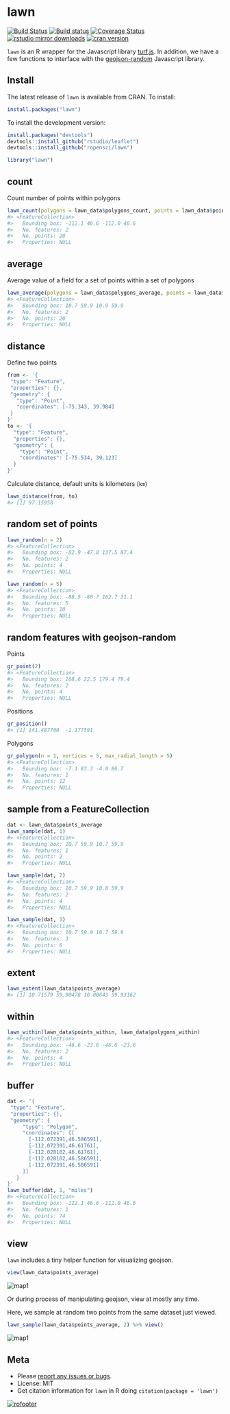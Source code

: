 lawn
=======



[![Build Status](https://travis-ci.org/ropensci/lawn.svg?branch=master)](https://travis-ci.org/ropensci/lawn)
[![Build status](https://ci.appveyor.com/api/projects/status/v7d3p3q9j97h0ttw?svg=true)](https://ci.appveyor.com/project/sckott/lawn)
[![Coverage Status](https://coveralls.io/repos/ropensci/lawn/badge.svg)](https://coveralls.io/r/ropensci/lawn)
[![rstudio mirror downloads](http://cranlogs.r-pkg.org/badges/grand-total/lawn?color=2ECC71)](https://github.com/metacran/cranlogs.app)
[![cran version](http://www.r-pkg.org/badges/version/lawn)](http://cran.rstudio.com/web/packages/lawn)

`lawn` is an R wrapper for the Javascript library [turf.js](http://turfjs.org/). In addition, we have a few functions to interface with the [geojson-random](https://github.com/mapbox/geojson-random) Javascript library.

## Install

The latest release of `lawn` is available from CRAN.  To install:


```r
install.packages("lawn")
```

To install the development version:


```r
install.packages("devtools")
devtools::install_github("rstudio/leaflet")
devtools::install_github("ropensci/lawn")
```



```r
library("lawn")
```

## count

Count number of points within polygons


```r
lawn_count(polygons = lawn_data$polygons_count, points = lawn_data$points_count)
#> <FeatureCollection>
#>   Bounding box: -112.1 46.6 -112.0 46.6
#>   No. features: 2
#>   No. points: 20
#>   Properties: NULL
```

## average

Average value of a field for a set of points within a set of polygons


```r
lawn_average(polygons = lawn_data$polygons_average, points = lawn_data$points_average, 'population')
#> <FeatureCollection>
#>   Bounding box: 10.7 59.9 10.9 59.9
#>   No. features: 2
#>   No. points: 20
#>   Properties: NULL
```

## distance

Define two points


```r
from <- '{
 "type": "Feature",
 "properties": {},
 "geometry": {
   "type": "Point",
   "coordinates": [-75.343, 39.984]
 }
}'
to <- '{
  "type": "Feature",
  "properties": {},
  "geometry": {
    "type": "Point",
    "coordinates": [-75.534, 39.123]
  }
}'
```

Calculate distance, default units is kilometers (`km`)


```r
lawn_distance(from, to)
#> [1] 97.15958
```

## random set of points


```r
lawn_random(n = 2)
#> <FeatureCollection>
#>   Bounding box: -82.9 -47.8 137.5 87.4
#>   No. features: 2
#>   No. points: 4
#>   Properties: NULL
```


```r
lawn_random(n = 5)
#> <FeatureCollection>
#>   Bounding box: -88.5 -80.7 162.7 31.1
#>   No. features: 5
#>   No. points: 10
#>   Properties: NULL
```

## random features with geojson-random

Points


```r
gr_point(2)
#> <FeatureCollection>
#>   Bounding box: 168.6 22.5 179.4 79.4
#>   No. features: 2
#>   No. points: 4
#>   Properties: NULL
```

Positions


```r
gr_position()
#> [1] 141.487700  -1.177591
```

Polygons


```r
gr_polygon(n = 1, vertices = 5, max_radial_length = 5)
#> <FeatureCollection>
#>   Bounding box: -7.1 83.3 -4.0 86.7
#>   No. features: 1
#>   No. points: 12
#>   Properties: NULL
```

## sample from a FeatureCollection


```r
dat <- lawn_data$points_average
lawn_sample(dat, 1)
#> <FeatureCollection>
#>   Bounding box: 10.7 59.9 10.7 59.9
#>   No. features: 1
#>   No. points: 2
#>   Properties: NULL
```


```r
lawn_sample(dat, 2)
#> <FeatureCollection>
#>   Bounding box: 10.7 59.9 10.8 59.9
#>   No. features: 2
#>   No. points: 4
#>   Properties: NULL
```


```r
lawn_sample(dat, 3)
#> <FeatureCollection>
#>   Bounding box: 10.7 59.9 10.7 59.9
#>   No. features: 3
#>   No. points: 6
#>   Properties: NULL
```

## extent


```r
lawn_extent(lawn_data$points_average)
#> [1] 10.71579 59.90478 10.80643 59.93162
```

## within


```r
lawn_within(lawn_data$points_within, lawn_data$polygons_within)
#> <FeatureCollection>
#>   Bounding box: -46.6 -23.6 -46.6 -23.6
#>   No. features: 2
#>   No. points: 4
#>   Properties: NULL
```

## buffer


```r
dat <- '{
 "type": "Feature",
 "properties": {},
 "geometry": {
     "type": "Polygon",
     "coordinates": [[
       [-112.072391,46.586591],
       [-112.072391,46.61761],
       [-112.028102,46.61761],
       [-112.028102,46.586591],
       [-112.072391,46.586591]
     ]]
   }
}'
lawn_buffer(dat, 1, "miles")
#> <FeatureCollection>
#>   Bounding box: -112.1 46.6 -112.0 46.6
#>   No. features: 1
#>   No. points: 74
#>   Properties: NULL
```

## view

`lawn` includes a tiny helper function for visualizing geojson.


```r
view(lawn_data$points_average)
```

![map1](inst/img/map1.png)

Or during process of manipulating geojson, view at mostly any time.

Here, we sample at random two points from the same dataset just viewed.


```r
lawn_sample(lawn_data$points_average, 2) %>% view()
```

![map1](inst/img/map2.png)

## Meta

* Please [report any issues or bugs](https://github.com/ropensci/lawn/issues).
* License: MIT
* Get citation information for `lawn` in R doing `citation(package = 'lawn')`

[![rofooter](http://ropensci.org/public_images/github_footer.png)](http://ropensci.org)
